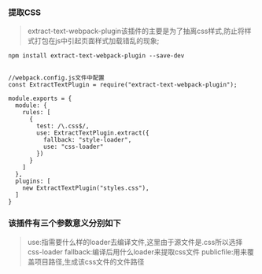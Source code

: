 ### 提取CSS

> extract-text-webpack-plugin该插件的主要是为了抽离css样式,防止将样式打包在js中引起页面样式加载错乱的现象;

```
npm install extract-text-webpack-plugin --save-dev


//webpack.config.js文件中配置
const ExtractTextPlugin = require("extract-text-webpack-plugin");

module.exports = {
  module: {
    rules: [
      {
        test: /\.css$/,
        use: ExtractTextPlugin.extract({
          fallback: "style-loader",
          use: "css-loader"
        })
      }
    ]
  },
  plugins: [
    new ExtractTextPlugin("styles.css"),
  ]
}

```

### 该插件有三个参数意义分别如下

> use:指需要什么样的loader去编译文件,这里由于源文件是.css所以选择css-loader
> fallback:编译后用什么loader来提取css文件
> publicfile:用来覆盖项目路径,生成该css文件的文件路径





